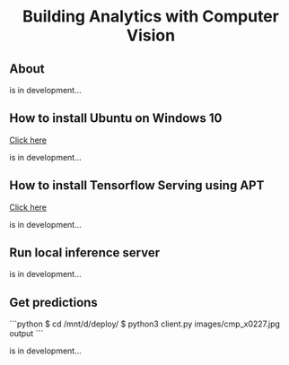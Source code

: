 <h1 align="center">Building Analytics with Computer Vision</h1>

<h2>About</h2>
<p>
  is in development...
</p>

<h2>How to install Ubuntu on Windows 10</h2>
<p>
  <a href="https://ubuntu.com/tutorials/install-ubuntu-on-wsl2-on-windows-10#1-overview">Click here</a>
</p>
<p>
  is in development...
</p>



<h2>How to install Tensorflow Serving using APT</h2>
<p>
  <a href="https://www.tensorflow.org/tfx/serving/setup#:~:text=GPU%20support.-,Installing%20using%20APT,model%2Dserver%2Duniversal%20if%20your%20processor%20does%20not%20support%20AVX%20instructions.,-Building%20from%20source">Click here</a>
</p>
<p>
  is in development...
</p>



<h2>Run local inference server</h2>
<p>
  
</p>
<p>
  is in development...
</p>


<h2>Get predictions</h2>
<p>
  ```python
  $ cd /mnt/d/deploy/
  $ python3 client.py images/cmp_x0227.jpg output
  ```
</p>
<p>
  is in development...
</p>


